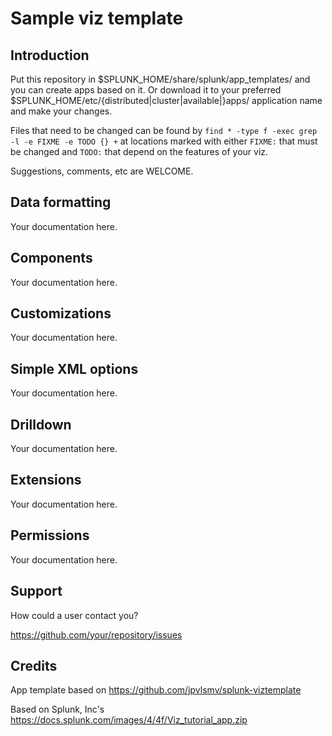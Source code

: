 Sample viz template
==========================

Introduction
--------------------------
Put this repository in $SPLUNK_HOME/share/splunk/app_templates/ and you can create apps based on it.  Or download it to your preferred $SPLUNK_HOME/etc/{distributed|cluster|available|}apps/ application name and make your changes.

Files that need to be changed can be found by ```find * -type f -exec grep -l -e FIXME -e TODO {} +``` at locations marked with either ```FIXME:``` that must be changed and ```TODO:``` that depend on the features of your viz.

Suggestions, comments, etc are WELCOME.

Data formatting
--------------------------
Your documentation here.

Components
--------------------------
Your documentation here.

Customizations
--------------------------
Your documentation here.

Simple XML options
--------------------------
Your documentation here.

Drilldown
--------------------------
Your documentation here.

Extensions
--------------------------
Your documentation here.

Permissions
--------------------------
Your documentation here.

Support
--------------------------
How could a user contact you?

https://github.com/your/repository/issues

Credits
--------------------------
App template based on https://github.com/jpvlsmv/splunk-viztemplate

Based on Splunk, Inc's https://docs.splunk.com/images/4/4f/Viz_tutorial_app.zip
